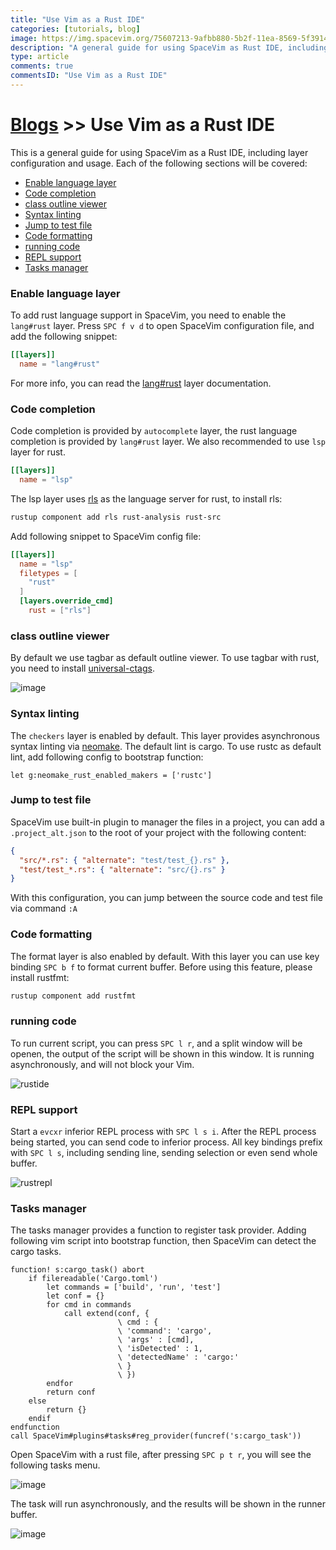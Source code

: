 ```yaml
---
title: "Use Vim as a Rust IDE"
categories: [tutorials, blog]
image: https://img.spacevim.org/75607213-9afbb880-5b2f-11ea-8569-5f39142f134b.png
description: "A general guide for using SpaceVim as Rust IDE, including layer configuration, requiems installation and usage."
type: article
comments: true
commentsID: "Use Vim as a Rust IDE"
---
```


# [Blogs](../blog/) >> Use Vim as a Rust IDE

This is a general guide for using SpaceVim as a Rust IDE, including layer configuration and usage.
Each of the following sections will be covered:

<!-- vim-markdown-toc GFM -->

- [Enable language layer](#enable-language-layer)
- [Code completion](#code-completion)
- [class outline viewer](#class-outline-viewer)
- [Syntax linting](#syntax-linting)
- [Jump to test file](#jump-to-test-file)
- [Code formatting](#code-formatting)
- [running code](#running-code)
- [REPL support](#repl-support)
- [Tasks manager](#tasks-manager)

<!-- vim-markdown-toc -->

### Enable language layer

To add rust language support in SpaceVim, you need to enable the `lang#rust` layer. Press `SPC f v d` to open
SpaceVim configuration file, and add the following snippet:

```toml
[[layers]]
  name = "lang#rust"
```

For more info, you can read the [lang#rust](../layers/lang/rust/) layer documentation.

### Code completion

Code completion is provided by `autocomplete` layer, the rust language completion is provided by `lang#rust` layer.
We also recommended to use `lsp` layer for rust.

```toml
[[layers]]
  name = "lsp"
```

The lsp layer uses [rls](https://github.com/rust-lang/rls) as the language server for rust, to install rls:

```sh
rustup component add rls rust-analysis rust-src
```

Add following snippet to SpaceVim config file:

```toml
[[layers]]
  name = "lsp"
  filetypes = [
    "rust"
  ]
  [layers.override_cmd]
    rust = ["rls"]
```

### class outline viewer

By default we use tagbar as default outline viewer. To use tagbar with rust, you need to install [universal-ctags](https://github.com/universal-ctags/ctags).

![image](https://img.spacevim.org/164651688-88f59d3e-9bd7-46e7-bbc0-3e2657dfa8f1.png)

### Syntax linting

The `checkers` layer is enabled by default. This layer provides asynchronous syntax linting via
[neomake](https://github.com/neomake/neomake). The default lint is cargo. To use rustc as default
lint, add following config to bootstrap function:

```viml
let g:neomake_rust_enabled_makers = ['rustc']
```

### Jump to test file

SpaceVim use built-in plugin to manager the files in a project,
you can add a `.project_alt.json` to the root of your project with the following content:

```json
{
  "src/*.rs": { "alternate": "test/test_{}.rs" },
  "test/test_*.rs": { "alternate": "src/{}.rs" }
}
```

With this configuration, you can jump between the source code and test file via command `:A`

### Code formatting

The format layer is also enabled by default. With this layer you can use key binding `SPC b f` to format current buffer.
Before using this feature, please install rustfmt:

```sh
rustup component add rustfmt
```

### running code

To run current script, you can press `SPC l r`, and a split window
will be openen, the output of the script will be shown in this window.
It is running asynchronously, and will not block your Vim.

![rustide](https://img.spacevim.org/75607213-9afbb880-5b2f-11ea-8569-5f39142f134b.png)

### REPL support

Start a `evcxr` inferior REPL process with `SPC l s i`. After the REPL process being started, you can
send code to inferior process. All key bindings prefix with `SPC l s`, including sending line, sending selection or even
send whole buffer.

![rustrepl](https://img.spacevim.org/75877531-ef19dc00-5e52-11ea-87c9-bf8b103a690d.png)

### Tasks manager

The tasks manager provides a function to register task provider. Adding following vim script
into bootstrap function, then SpaceVim can detect the cargo tasks.

```viml
function! s:cargo_task() abort
    if filereadable('Cargo.toml')
        let commands = ['build', 'run', 'test']
        let conf = {}
        for cmd in commands
            call extend(conf, {
                        \ cmd : {
                        \ 'command': 'cargo',
                        \ 'args' : [cmd],
                        \ 'isDetected' : 1,
                        \ 'detectedName' : 'cargo:'
                        \ }
                        \ })
        endfor
        return conf
    else
        return {}
    endif
endfunction
call SpaceVim#plugins#tasks#reg_provider(funcref('s:cargo_task'))
```

Open SpaceVim with a rust file, after pressing `SPC p t r`, you will see the following tasks menu.

![image](https://img.spacevim.org/76683906-957b9380-6642-11ea-906e-42b6e6a17841.png)

The task will run asynchronously, and the results will be shown in the runner buffer.

![image](https://img.spacevim.org/76683919-b04e0800-6642-11ea-8dd8-f7fc0ae7e0cd.png)
